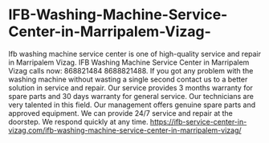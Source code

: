 # IFB-Washing-Machine-Service-Center-in-Marripalem-Vizag-
Ifb washing machine service center is one of high-quality service and repair in Marripalem Vizag. IFB Washing Machine Service Center in Marripalem Vizag calls now: 868821484 8688821488.  If you got any problem with the washing machine without wasting a single second contact us to a better solution in service and repair. Our service provides 3 months warranty for spare parts and 30 days warranty for general service. Our technicians are very talented in this field. Our management offers genuine spare parts and approved equipment. We can provide 24/7 service and repair at the doorstep. We respond quickly at any time. https://ifb-service-center-in-vizag.com/ifb-washing-machine-service-center-in-marripalem-vizag/
